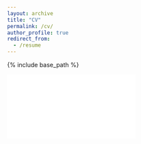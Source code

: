 ```yaml
---
layout: archive
title: "CV"
permalink: /cv/
author_profile: true
redirect_from:
  - /resume
---
```


{% include base_path %}

<embed src="files/ConardResume.pdf" type="application/pdf">

<!-- <object width="400" height="500" type="application/pdf" data="files/cv_conard.pdf?#zoom=85&scrollbar=0&toolbar=0&navpanes=0">
    <p>PDF cannot be displayed.</p>
</object> -->
